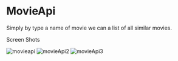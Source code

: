 # MovieApi
Simply by type a name of movie we can a list of all similar movies.

Screen Shots

![movieapi](https://user-images.githubusercontent.com/42850214/95023749-98b48c00-0633-11eb-87ca-08dfa6566a7d.png)
![movieApi2](https://user-images.githubusercontent.com/42850214/95023752-9d794000-0633-11eb-814d-39e9c0f1ff61.png)
![movieApi3](https://user-images.githubusercontent.com/42850214/95023756-9fdb9a00-0633-11eb-9af2-f796a2244ea1.png)
